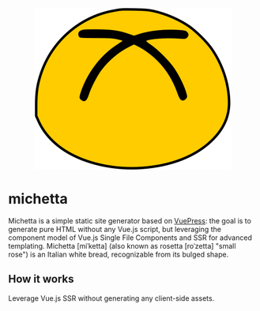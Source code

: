 <p align="center">
  <img src="https://github.com/aozora/michetta/blob/master/logo.svg" alt="logo">
</p>

# michetta
Michetta is a simple static site generator based on [VuePress](https://vuepress.vuejs.org/): 
the goal is to generate pure HTML without any Vue.js script, but leveraging the component model of Vue.js Single File Components
 and SSR for advanced templating.
Michetta [miˈketta] (also known as rosetta [roˈzetta] "small rose") is an Italian white bread, recognizable from its bulged shape.

## How it works
Leverage Vue.js SSR without generating any client-side assets.
